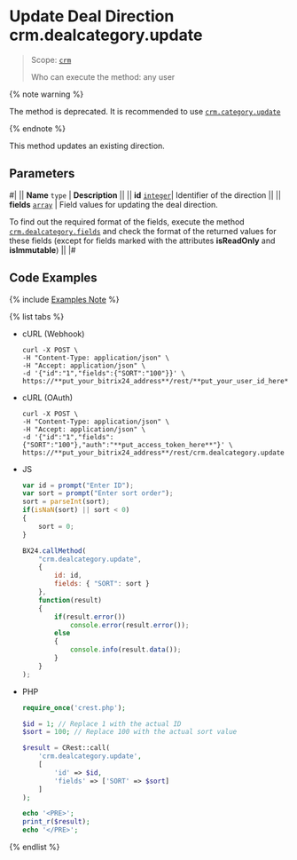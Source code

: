 # Update Deal Direction crm.dealcategory.update

> Scope: [`crm`](../../../scopes/permissions.md)
>
> Who can execute the method: any user

{% note warning %}

The method is deprecated. It is recommended to use [`crm.category.update`](../../universal/category/crm-category-update.md)

{% endnote %}

This method updates an existing direction.

## Parameters

#|
|| **Name**
`type` | **Description** ||
|| **id** 
[`integer`](../../../data-types.md)| Identifier of the direction ||
|| **fields**
[`array`](../../../data-types.md) | Field values for updating the deal direction.

To find out the required format of the fields, execute the method [`crm.dealcategory.fields`](./crm-deal-category-fields.md) and check the format of the returned values for these fields (except for fields marked with the attributes **isReadOnly** and **isImmutable**) ||
|#

## Code Examples

{% include [Examples Note](../../../../_includes/examples.md) %}

{% list tabs %}

- cURL (Webhook)

    ```http
    curl -X POST \
    -H "Content-Type: application/json" \
    -H "Accept: application/json" \
    -d '{"id":"1","fields":{"SORT":"100"}}' \
    https://**put_your_bitrix24_address**/rest/**put_your_user_id_here**/**put_your_webhook_here**/crm.dealcategory.update
    ```

- cURL (OAuth)

    ```http
    curl -X POST \
    -H "Content-Type: application/json" \
    -H "Accept: application/json" \
    -d '{"id":"1","fields":{"SORT":"100"},"auth":"**put_access_token_here**"}' \
    https://**put_your_bitrix24_address**/rest/crm.dealcategory.update
    ```

- JS

    ```js
    var id = prompt("Enter ID");
    var sort = prompt("Enter sort order");
    sort = parseInt(sort);
    if(isNaN(sort) || sort < 0)
    {
        sort = 0;
    }

    BX24.callMethod(
        "crm.dealcategory.update",
        {
            id: id,
            fields: { "SORT": sort }
        },
        function(result)
        {
            if(result.error())
                console.error(result.error());
            else
            {
                console.info(result.data());
            }
        }
    );
    ```

- PHP

    ```php
    require_once('crest.php');

    $id = 1; // Replace 1 with the actual ID
    $sort = 100; // Replace 100 with the actual sort value

    $result = CRest::call(
        'crm.dealcategory.update',
        [
            'id' => $id,
            'fields' => ['SORT' => $sort]
        ]
    );

    echo '<PRE>';
    print_r($result);
    echo '</PRE>';
    ```

{% endlist %}